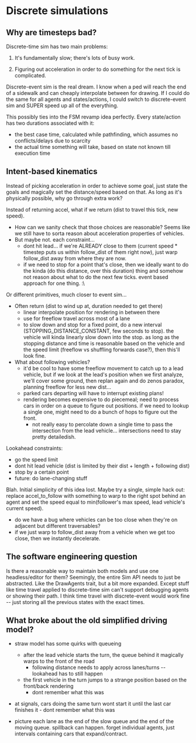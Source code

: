 # Discrete simulations

## Why are timesteps bad?

Discrete-time sim has two main problems:

1) It's fundamentally slow; there's lots of busy work.

2) Figuring out acceleration in order to do something for the next tick is complicated.

Discrete-event sim is the real dream. I know when a ped will reach the end of a
sidewalk and can cheaply interpolate between for drawing. If I could do the
same for all agents and states/actions, I could switch to discrete-event sim
and SUPER speed up all of the everything.

This possibly ties into the FSM revamp idea perfectly. Every state/action has
two durations associated with it:

- the best case time, calculated while pathfinding, which assumes no
  conflicts/delays due to scarcity
- the actual time something will take, based on state not known till execution
  time

## Intent-based kinematics

Instead of picking acceleration in order to achieve some goal, just state the
goals and magically set the distance/speed based on that. As long as it's
physically possible, why go through extra work?

Instead of returning accel, what if we return (dist to travel this tick, new speed).
- How can we sanity check that those choices are reasonable? Seems like we
  still have to sorta reason about acceleration properties of vehicles.
- But maybe not. each constraint...
	- dont hit lead... if we're ALREADY close to them (current speed * timestep puts us within follow_dist of them right now), just warp follow_dist away from where they are now.
	- if we need to stop for a point that's close, then we ideally want to do the kinda (do this distance, over this duration) thing and somehow not reason about what to do the next few ticks. event based approach for one thing. :\

Or different primitives, much closer to event sim...
- Often return (dist to wind up at, duration needed to get there)
	- linear interpolate position for rendering in between there
	- use for freeflow travel across most of a lane
	- to slow down and stop for a fixed point, do a new interval
	  (STOPPING_DISTANCE_CONSTANT, few seconds to stop). the vehicle will
	  kinda linearly slow down into the stop. as long as the stopping
	  distance and time is reasonable based on the vehicle and the speed
	  limit (freeflow vs shuffling forwards case?), then this'll look fine.
- What about following vehicles?
	- it'd be cool to have some freeflow movement to catch up to a lead vehicle, but if we look at the lead's position when we first analyze, we'll cover some ground, then replan again and do zenos paradox, planning freeflow for less new dist...
	- parked cars departing will have to interrupt existing plans!
	- rendering becomes expensive to do piecemeal; need to process cars in order on a queue to figure out positions. if we need to lookup a single one, might need to do a bunch of hops to figure out the front.
		- not really easy to percolate down a single time to pass the intersection from the lead vehicle... intersections need to stay pretty detailedish.

Lookahead constraints:
- go the speed limit
- dont hit lead vehicle (dist is limited by their dist + length + following dist)
- stop by a certain point
- future: do lane-changing stuff

Blah. Initial simplicity of this idea lost. Maybe try a single, simple hack
out: replace accel_to_follow with something to warp to the right spot behind an
agent and set the speed equal to min(follower's max speed, lead vehicle's
current speed).

- do we have a bug where vehicles can be too close when they're on adjacent but different traversables?
- if we just warp to follow_dist away from a vehicle when we get too close, then we instantly decelerate.

## The software engineering question

Is there a reasonable way to maintain both models and use one headless/editor
for them? Seemingly, the entire Sim API needs to just be abstracted. Like the
DrawAgents trait, but a bit more expanded. Except stuff like time travel
applied to discrete-time sim can't support debugging agents or showing their
path. I think time travel with discrete-event would work fine -- just storing
all the previous states with the exact times.

## What broke about the old simplified driving model?

- straw model has some quirks with queueing
	- after the lead vehicle starts the turn, the queue behind it magically warps to the front of the road
		- following distance needs to apply across lanes/turns -- lookahead has to still happen
	- the first vehicle in the turn jumps to a strange position based on the front/back rendering
		- dont remember what this was
- at signals, cars doing the same turn wont start it until the last car finishes it
		- dont remember what this was


- picture each lane as the end of the slow queue and the end of the moving queue. spillback can happen. forget individual agents, just intervals containing cars that expand/contract.
